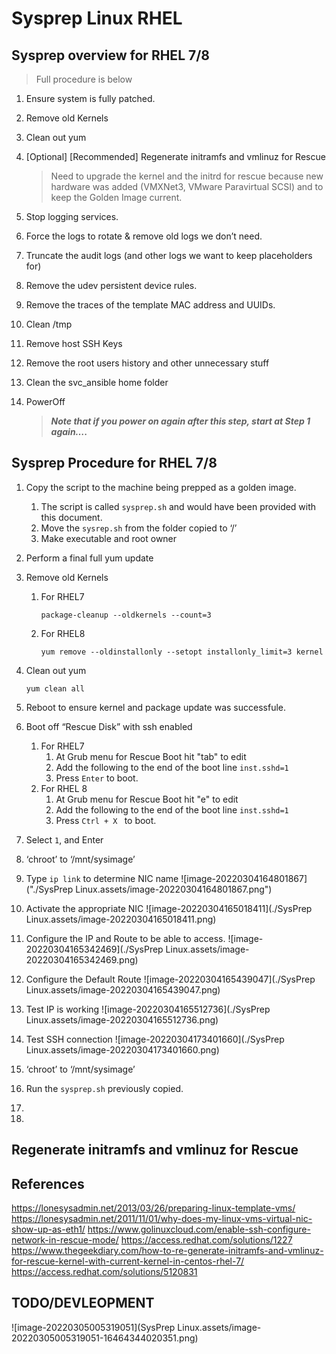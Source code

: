# Sysprep Linux RHEL

## Sysprep overview for RHEL 7/8

> Full procedure is below

1. Ensure system is fully patched.

2. Remove old Kernels

3. Clean out yum

4. [Optional]  [Recommended] Regenerate initramfs and vmlinuz for Rescue 

   > Need to upgrade the kernel and the initrd for rescue because new hardware was added (VMXNet3, VMware Paravirtual SCSI) and to keep the Golden Image current. 

5. Stop logging services.

6. Force the logs to rotate & remove old logs we don’t need.

7. Truncate the audit logs (and other logs we want to keep placeholders for)

8. Remove the udev persistent device rules.

9. Remove the traces of the template MAC address and UUIDs.

10. Clean /tmp

11. Remove host SSH Keys

12. Remove the root users history and other unnecessary stuff

13. Clean the svc_ansible home folder

14. PowerOff
    > ***Note that if you power on again after this step, start at Step 1 again….***



## Sysprep Procedure for RHEL 7/8

1. Copy the script to the machine being prepped as a golden image.
   1. The script is called `sysprep.sh` and would have been provided with this document.
   1. Move the `sysrep.sh` from the folder copied to  ‘/’
   1. Make executable and root owner
   
2. Perform a final full yum update

3. Remove old Kernels
   1. For RHEL7
      ```
      package-cleanup --oldkernels --count=3
      ```
     2.   For RHEL8
          ```
          yum remove --oldinstallonly --setopt installonly_limit=3 kernel
          
          ```
   
4. Clean out yum
   ``` shell
   yum clean all
   ```
   
5. Reboot to ensure kernel and package update was successfule.

6. Boot off “Rescue Disk” with ssh enabled
   1. For RHEL7
      1. At Grub menu for Rescue Boot hit "tab" to edit
      2. Add the following to the end of the boot line ` inst.sshd=1 `
      3. Press `Enter` to boot.
   2. For RHEL 8
      1. At Grub menu for Rescue Boot hit "e" to edit
      2. Add the following to the end of the boot line ` inst.sshd=1 `
      3. Press `Ctrl + X ` to boot.
   
7. Select `1`, and Enter

8. ‘chroot’ to ‘/mnt/sysimage’

9. Type `ip link` to determine NIC name ![image-20220304164801867]("./SysPrep Linux.assets/image-20220304164801867.png")

10. Activate the appropriate NIC
      ![image-20220304165018411](./SysPrep Linux.assets/image-20220304165018411.png)
   
11. Configure the IP and Route to be able to access.
      ![image-20220304165342469](./SysPrep Linux.assets/image-20220304165342469.png)
   
12. Configure the Default Route
      ![image-20220304165439047](./SysPrep Linux.assets/image-20220304165439047.png)
   
13. Test IP is working
      ![image-20220304165512736](./SysPrep Linux.assets/image-20220304165512736.png)
   
14. Test SSH connection
      ![image-20220304173401660](./SysPrep Linux.assets/image-20220304173401660.png)
   
15. ‘chroot’ to ‘/mnt/sysimage’

16. Run the `sysprep.sh` previously copied.

16. 

18. 

##  Regenerate initramfs and vmlinuz for Rescue





## References

https://lonesysadmin.net/2013/03/26/preparing-linux-template-vms/
https://lonesysadmin.net/2011/11/01/why-does-my-linux-vms-virtual-nic-show-up-as-eth1/
https://www.golinuxcloud.com/enable-ssh-configure-network-in-rescue-mode/
https://access.redhat.com/solutions/1227
https://www.thegeekdiary.com/how-to-re-generate-initramfs-and-vmlinuz-for-rescue-kernel-with-current-kernel-in-centos-rhel-7/
https://access.redhat.com/solutions/5120831



## TODO/DEVLEOPMENT

![image-20220305005319051](SysPrep Linux.assets/image-20220305005319051-16464344020351.png)
